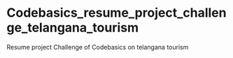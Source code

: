# Codebasics_resume_project_challenge_telangana_tourism
Resume project Challenge of Codebasics on telangana tourism
